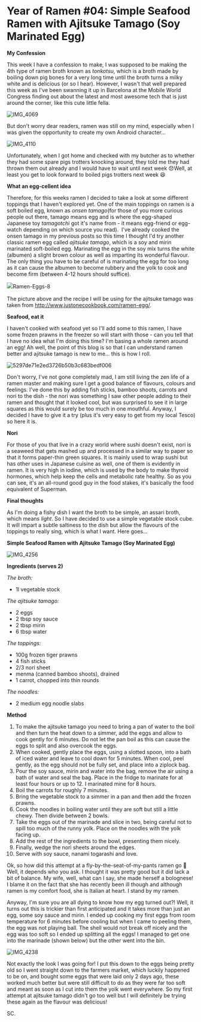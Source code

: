 # Year of Ramen #04: Simple Seafood Ramen with Ajitsuke Tamago (Soy Marinated Egg)

**My Confession**

This week I have a confession to make, I was supposed to be making the 4th type of ramen broth known as _tonkotsu_, which is a broth made by boiling down pig bones for a very long time until the broth turns a milky white and is delicious (or so I hear). However, I wasn't that well prepared this week as I've been swanning it up in Barcelona at the Mobile World Congress finding out about the latest and most awesome tech that is just around the corner, like this cute little fella.

![IMG_4069](https://cookingwithscarss.files.wordpress.com/2016/02/img_4069.jpg?w=225)

But don't worry dear readers, ramen was still on my mind, especially when I was given the opportunity to create my own Android character...

![IMG_4110](https://cookingwithscarss.files.wordpress.com/2016/02/img_4110.jpg?w=225)

Unfortunately, when I got home and checked with my butcher as to whether they had some spare pigs trotters knocking around, they told me they had thrown them out already and I would have to wait until next week 😞Well, at least you get to look forward to boiled pigs trotters next week 😆

**What an egg-cellent idea**

Therefore, for this weeks ramen I decided to take a look at some different toppings that I haven't explored yet. One of the main toppings on ramen is a soft boiled egg, known as _onsen tamago_(for those of you more curious people out there, tamago means egg and is where the egg-shaped Japanese toy _tamagotchi_ got it's name from - it means egg-friend or egg-watch depending on which source you read).  I've already cooked the onsen tamago in my previous posts so this time I thought I'd try another classic ramen egg called _ajitsuke tamago_, which is a soy and mirin marinated soft-boiled egg. Marinating the egg in the soy mix turns the white (albumen) a slight brown colour as well as imparting its wonderful flavour. The only thing you have to be careful of is marinating the egg for too long as it can cause the albumen to become rubbery and the yolk to cook and become firm (between 4-12 hours should suffice).

<span style="line-height:1.5;">![Ramen-Eggs-8](https://cookingwithscarss.files.wordpress.com/2016/02/ramen-eggs-8.jpg?w=300)</span>

The picture above and the recipe I will be using for the ajitsuke tamago was taken from http://www.justonecookbook.com/ramen-egg/.

**Seafood, eat it**

I haven't cooked with seafood yet so I'll add some to this ramen, I have some frozen prawns in the freezer so will start with those - can you tell that I have no idea what I'm doing this time? I'm basing a whole ramen around an egg! Ah well, the point of this blog is so that I can understand ramen better and ajitsuke tamago is new to me... this is how I roll.

![5297de71e2ed3726b50b3c683bedf006](https://cookingwithscarss.files.wordpress.com/2016/02/5297de71e2ed3726b50b3c683bedf006.jpeg)

Don't worry, I've not gone completely mad, I am still living the zen life of a ramen master and making sure I get a good balance of flavours, colours and feelings. I've done this by adding fish sticks, bamboo shoots, carrots and nori to the dish - the nori was something I saw other people adding to their ramen and thought that it looked cool, but was surprised to see it in large squares as this would surely be too much in one mouthful. Anyway, I decided I have to give it a try (plus it's very easy to get from my local Tesco) so here it is.

**Nori**

For those of you that live in a crazy world where sushi doesn't exist, nori is a seaweed that gets mashed up and processed in a similar way to paper so that it forms paper-thin green squares. It is mainly used to wrap sushi but has other uses in Japanese cuisine as well, one of them is evidently in ramen. It is very high in iodine, which is used by the body to make thyroid hormones, which help keep the cells and metabolic rate healthy. So as you can see, it's an all-round good guy in the food stakes, it's basically the food equivalent of Superman.

**Final thoughts**

As I'm doing a fishy dish I want the broth to be simple, an assari broth, which means _light_. So I have decided to use a simple vegetable stock cube. It will impart a subtle saltiness to the dish but allow the flavours of the toppings to really sing, which is what I want. Here goes...

**Simple Seafood Ramen with Ajitsuke Tamago (Soy Marinated Egg)**

![IMG_4256](https://cookingwithscarss.files.wordpress.com/2016/02/img_4256.jpg?w=290)

**Ingredients (serves 2)**

_The broth:_

* 1l vegetable stock

_The ajitsuke tamago:_

* 2 eggs
* 2 tbsp soy sauce
* 2 tbsp mirin
* 6 tbsp water

_The toppings:_

* 100g frozen tiger prawns
* 4 fish sticks
* 2/3 nori sheet
* menma (canned bamboo shoots), drained
* 1 carrot, chopped into thin rounds

_The noodles:_

* 2 medium egg noodle slabs

**Method**

1. To make the ajitsuke tamago you need to bring a pan of water to the boil and then turn the heat down to a simmer, add the eggs and allow to cook gently for 6 minutes. Do not let the pan boil as this can cause the eggs to split and also overcook the eggs.
2. When cooked, gently place the eggs, using a slotted spoon, into a bath of iced water and leave to cool down for 5 minutes. When cool, peel gently, as the egg should not be fully set, and place into a ziplock bag.
3. Pour the soy sauce, mirin and water into the bag, remove the air using a bath of water and seal the bag. Place in the fridge to marinate for at least four hours or up to 12\. I marinated mine for 8 hours.
4. Boil the carrots for roughly 7 minutes.
5. Bring the vegetable stock to a simmer in a pan and then add the frozen prawns.
6. Cook the noodles in boiling water until they are soft but still a little chewy. Then divide between 2 bowls.
7. Take the eggs out of the marinade and slice in two, being careful not to spill too much of the runny yolk. Place on the noodles with the yolk facing up.
8. Add the rest of the ingredients to the bowl, presenting them nicely.
9. Finally, wedge the nori sheets around the edges.
10. Serve with soy sauce, nanami togarashi and love.

Ok, so how did this attempt at a fly-by-the-seat-of-my-pants ramen go 🤔Well, it depends who you ask. I thought it was pretty good but it did lack a bit of balance. My wife, well, what can I say, she made herself a bolognese! I blame it on the fact that she has recently been ill though and although ramen is my comfort food, she is Italian at heart. I stand by my ramen.

Anyway, I'm sure you are all dying to know how my egg turned out?! Well, it turns out this is trickier than first anticipated and it takes more than just an egg, some soy sauce and mirin. I ended up cooking my first eggs from room temperature for 6 minutes before cooling but when I came to peeling them, the egg was not playing ball. The shell would not break off nicely and the egg was too soft so I ended up splitting all the eggs! I managed to get one into the marinade (shown below) but the other went into the bin.

![IMG_4238](https://cookingwithscarss.files.wordpress.com/2016/02/img_4238.jpg?w=300)

Not exactly the look I was going for! I put this down to the eggs being pretty old so I went straight down to the farmers market, which luckily happened to be on, and bought some eggs that were laid only 2 days ago, these worked much better but were still difficult to do as they were far too soft and meant as soon as I cut into them the yolk went everywhere. So my first attempt at ajitsuke tamago didn't go too well but I will definitely be trying these again as the flavour was delicious!

SC.